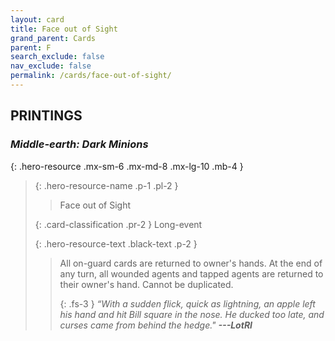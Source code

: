 ```yaml
---
layout: card
title: Face out of Sight
grand_parent: Cards
parent: F
search_exclude: false
nav_exclude: false
permalink: /cards/face-out-of-sight/
---
```


## PRINTINGS


### _Middle-earth: Dark Minions_

{: .hero-resource .mx-sm-6 .mx-md-8 .mx-lg-10 .mb-4 }
> {: .hero-resource-name .p-1 .pl-2 }
> > <div class="card-mp"></div>
> > <div class="card-name">Face out of Sight</div>
>
> {: .card-classification .pr-2 }
> Long-event
>
> {: .hero-resource-text .black-text .p-2 }
> > All on-guard cards are returned to owner's hands. At the end of any turn, all wounded agents and tapped agents are returned to their owner's hand. Cannot be duplicated. 
> > 
> > {: .fs-3 } 
> > _“With a sudden flick, quick as lightning, an apple left his hand and hit Bill square in the nose. He ducked too late, and curses came from behind the hedge."_ ***---&#65279;LotRI***  
> 
